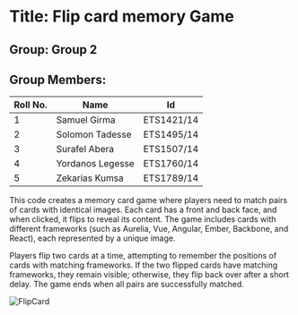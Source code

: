 # Title: Flip card memory Game

## Group: Group 2 

## Group Members:

| Roll No. | Name               | Id          |
| -------- | ------------------ | ----------- |
| 1        | Samuel Girma       | ETS1421/14  |
| 2        | Solomon Tadesse    | ETS1495/14  |
| 3        | Surafel Abera      | ETS1507/14  |
| 4        | Yordanos Legesse   | ETS1760/14  |
| 5        | Zekarias Kumsa     | ETS1789/14  |

This code creates a memory card game where players need to match pairs of cards with identical images. Each card has a front and back face, and when clicked, it flips to reveal its content. The game includes cards with different frameworks (such as Aurelia, Vue, Angular, Ember, Backbone, and React), each represented by a unique image.

Players flip two cards at a time, attempting to remember the positions of cards with matching frameworks. If the two flipped cards have matching frameworks, they remain visible; otherwise, they flip back over after a short delay. The game ends when all pairs are successfully matched.

![FlipCard](https://github.com/solabest/Flip-Card-Game/assets/122595521/0061d66a-62e0-49d3-8a46-de5c0ccfa44c)
